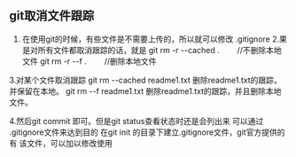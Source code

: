 
git取消文件跟踪
--

1. 在使用git的时候，有些文件是不需要上传的，所以就可以修改   .gitignore
2.果是对所有文件都取消跟踪的话，就是
  git rm -r --cached . 　　//不删除本地文件
  git rm -r --f . 　　//删除本地文件
 
3.对某个文件取消跟踪
   git rm --cached readme1.txt    删除readme1.txt的跟踪，并保留在本地。
   git rm --f readme1.txt         删除readme1.txt的跟踪，并且删除本地文件。

4.然后git commit 即可。但是git status查看状态时还是会列出来
可以通过 .gitignore文件来达到目的
在git init 的目录下建立.gitignore文件，git官方提供的有 该文件，可以加以修改使用
